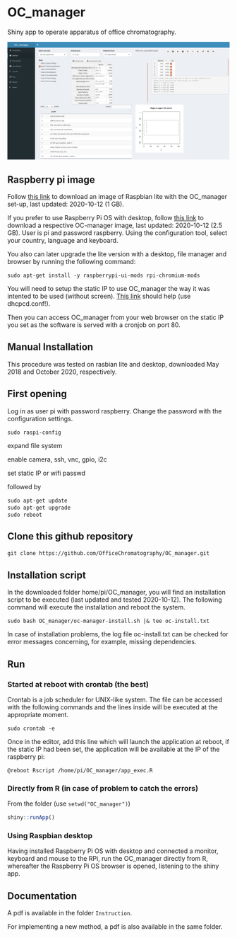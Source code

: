 OC_manager
===========

Shiny app to operate apparatus of office chromatography.

![OC_manager screenshot](OC_manager.png)

## Raspberry pi image

Follow [this link](https://jlubox.uni-giessen.de/dl/fi8aYZnHbLk1LHZhdwS12B3c/OC_manager_lite.img.gz) to download an image of Raspbian lite with the OC_manager set-up, last updated: 2020-10-12 (1 GB).

If you prefer to use Raspberry Pi OS with desktop, follow [this link](https://jlubox.uni-giessen.de/dl/fi8rnMcG1tTi62C8QnWrUwmQ/OC_manager_OS.img.gz) to download a respective OC-manager image, last updated: 2020-10-12 (2.5 GB). User is pi and password raspberry. Using the configuration tool, select your country, language and keyboard.

You also can later upgrade the lite version with a desktop, file manager and browser by running the following command:

```
sudo apt-get install -y raspberrypi-ui-mods rpi-chromium-mods
```

You will need to setup the static IP to use OC_manager the way it was intented to be used (without screen). [This link](https://raspberrypi.stackexchange.com/questions/37920/how-do-i-set-up-networking-wifi-static-ip-address) should help (use dhcpcd.conf!).

Then you can access OC_manager from your web browser on the static IP you set as the software is served with a cronjob on port 80.

## Manual Installation

This procedure was tested on rasbian lite and desktop, downloaded May 2018 and October 2020, respectively.

## First opening

Log in as user pi with password raspberry. Change the password with the configuration settings.

```
sudo raspi-config
```

expand file system

enable camera, ssh, vnc, gpio, i2c

set static IP or wifi passwd

followed by

```
sudo apt-get update
sudo apt-get upgrade
sudo reboot
```

## Clone this github repository

```
git clone https://github.com/OfficeChromatography/OC_manager.git
```

## Installation script

In the downloaded folder home/pi/OC_manager, you will find an installation script to be executed (last updated and tested 2020-10-12). The following command will execute the installation and reboot the system.

```
sudo bash OC_manager/oc-manager-install.sh |& tee oc-install.txt
```
In case of installation problems, the log file oc-install.txt can be checked for error messages concerning, for example, missing dependencies.

## Run

### Started at reboot with crontab (the best)

Crontab is a job scheduler for UNIX-like system. The file can be accessed with the following commands and the lines inside will be executed at the appropriate moment.

```
sudo crontab -e
```

Once in the editor, add this line which will launch the application at reboot, if the static IP had been set, the application will be available at the IP of the raspberry pi:

```
@reboot Rscript /home/pi/OC_manager/app_exec.R
```

### Directly from R (in case of problem to catch the errors)

From the folder (use `setwd("OC_manager")`) 

```r
shiny::runApp()
```

### Using Raspbian desktop

Having installed Raspberry Pi OS with desktop and connected a monitor, keyboard and mouse to the RPi, run the OC_manager directly from R, whereafter the Raspberry Pi OS browser is opened, listening to the shiny app.


## Documentation

A pdf is available in the folder ```Instruction```.

For implementing a new method, a pdf is also available in the same folder.

